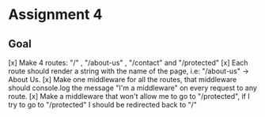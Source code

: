 # Assignment 4

## Goal

[x] Make 4 routes: "/" , "/about-us" , "/contact" and "/protected"
[x] Each route should render a string with the name of the page, i.e: "/about-us" -> About Us.
[x] Make one middleware for all the routes, that middleware should console.log the message "I'm a middleware" on every request to any route.
[x] Make a middleware that won't allow me to go to "/protected", if I try to go to "/protected" I should be redirected back to "/"

